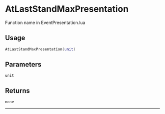 # AtLastStandMaxPresentation
Function name in EventPresentation.lua
## Usage
```lua
AtLastStandMaxPresentation(unit)
```
## Parameters
`unit`
## Returns
`none`

---